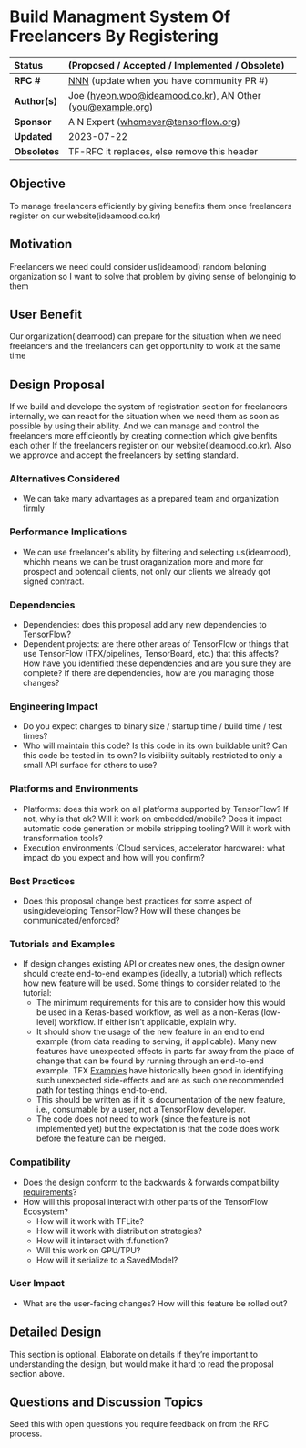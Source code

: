# Build Managment System Of Freelancers By Registering 

| Status        | (Proposed / Accepted / Implemented / Obsolete)       |
:-------------- |:---------------------------------------------------- |
| **RFC #**     | [NNN](https://github.com/tensorflow/community/pull/NNN) (update when you have community PR #)|
| **Author(s)** | Joe (hyeon.woo@ideamood.co.kr), AN Other (you@example.org) |
| **Sponsor**   | A N Expert (whomever@tensorflow.org)                 |
| **Updated**   | 2023-07-22                                           |
| **Obsoletes** | TF-RFC it replaces, else remove this header          |

## Objective
To manage freelancers efficiently by giving benefits them once freelancers register on our website(ideamood.co.kr)

## Motivation
Freelancers we need could consider us(ideamood) random beloning organization so I want to solve that problem by giving sense of belonginig to them

## User Benefit
Our organization(ideamood) can prepare for the situation when we need freelancers and the freelancers can get opportunity to work at the same time

## Design Proposal
If we build and develope the system of registration section for freelancers internally, we can react for the situation when we need them as soon as possible by using their ability.
And we can manage and control the freelancers more efficieontly by creating connection which give benfits each other If the freelancers register on our website(ideamood.co.kr).
Also we approvce and accept the freelancers by setting standard.

### Alternatives Considered
* We can take many advantages as a prepared team and organization firmly

### Performance Implications
* We can use freelancer's ability by filtering and selecting us(ideamood), whichh means we can be trust oraganization more and more for prospect and potencail clients, not only our clients we already got signed contract.

### Dependencies
* Dependencies: does this proposal add any new dependencies to TensorFlow?
* Dependent projects: are there other areas of TensorFlow or things that use TensorFlow (TFX/pipelines, TensorBoard, etc.) that this affects? How have you identified these dependencies and are you sure they are complete? If there are dependencies, how are you managing those changes?

### Engineering Impact
* Do you expect changes to binary size / startup time / build time / test times?
* Who will maintain this code? Is this code in its own buildable unit? Can this code be tested in its own? Is visibility suitably restricted to only a small API surface for others to use?

### Platforms and Environments
* Platforms: does this work on all platforms supported by TensorFlow? If not, why is that ok? Will it work on embedded/mobile? Does it impact automatic code generation or mobile stripping tooling? Will it work with transformation tools?
* Execution environments (Cloud services, accelerator hardware): what impact do you expect and how will you confirm?

### Best Practices
* Does this proposal change best practices for some aspect of using/developing TensorFlow? How will these changes be communicated/enforced?

### Tutorials and Examples
* If design changes existing API or creates new ones, the design owner should create end-to-end examples (ideally, a tutorial) which reflects how new feature will be used. Some things to consider related to the tutorial:
    - The minimum requirements for this are to consider how this would be used in a Keras-based workflow, as well as a non-Keras (low-level) workflow. If either isn’t applicable, explain why.
    - It should show the usage of the new feature in an end to end example (from data reading to serving, if applicable). Many new features have unexpected effects in parts far away from the place of change that can be found by running through an end-to-end example. TFX [Examples](https://github.com/tensorflow/tfx/tree/master/tfx/examples) have historically been good in identifying such unexpected side-effects and are as such one recommended path for testing things end-to-end.
    - This should be written as if it is documentation of the new feature, i.e., consumable by a user, not a TensorFlow developer. 
    - The code does not need to work (since the feature is not implemented yet) but the expectation is that the code does work before the feature can be merged. 

### Compatibility
* Does the design conform to the backwards & forwards compatibility [requirements](https://www.tensorflow.org/programmers_guide/version_compat)?
* How will this proposal interact with other parts of the TensorFlow Ecosystem?
    - How will it work with TFLite?
    - How will it work with distribution strategies?
    - How will it interact with tf.function?
    - Will this work on GPU/TPU?
    - How will it serialize to a SavedModel?

### User Impact
* What are the user-facing changes? How will this feature be rolled out?

## Detailed Design

This section is optional. Elaborate on details if they’re important to
understanding the design, but would make it hard to read the proposal section
above.

## Questions and Discussion Topics

Seed this with open questions you require feedback on from the RFC process.

